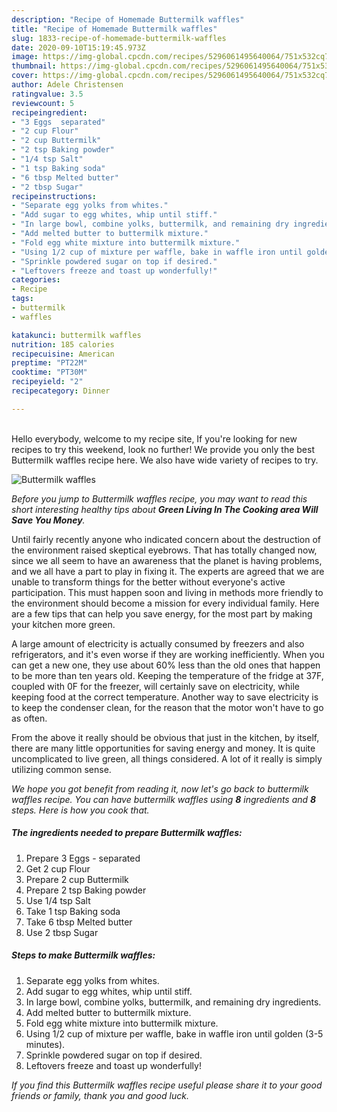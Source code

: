 ```yaml
---
description: "Recipe of Homemade Buttermilk waffles"
title: "Recipe of Homemade Buttermilk waffles"
slug: 1833-recipe-of-homemade-buttermilk-waffles
date: 2020-09-10T15:19:45.973Z
image: https://img-global.cpcdn.com/recipes/5296061495640064/751x532cq70/buttermilk-waffles-recipe-main-photo.jpg
thumbnail: https://img-global.cpcdn.com/recipes/5296061495640064/751x532cq70/buttermilk-waffles-recipe-main-photo.jpg
cover: https://img-global.cpcdn.com/recipes/5296061495640064/751x532cq70/buttermilk-waffles-recipe-main-photo.jpg
author: Adele Christensen
ratingvalue: 3.5
reviewcount: 5
recipeingredient:
- "3 Eggs  separated"
- "2 cup Flour"
- "2 cup Buttermilk"
- "2 tsp Baking powder"
- "1/4 tsp Salt"
- "1 tsp Baking soda"
- "6 tbsp Melted butter"
- "2 tbsp Sugar"
recipeinstructions:
- "Separate egg yolks from whites."
- "Add sugar to egg whites, whip until stiff."
- "In large bowl, combine yolks, buttermilk, and remaining dry ingredients."
- "Add melted butter to buttermilk mixture."
- "Fold egg white mixture into buttermilk mixture."
- "Using 1/2 cup of mixture per waffle, bake in waffle iron until golden (3-5 minutes)."
- "Sprinkle powdered sugar on top if desired."
- "Leftovers freeze and toast up wonderfully!"
categories:
- Recipe
tags:
- buttermilk
- waffles

katakunci: buttermilk waffles 
nutrition: 185 calories
recipecuisine: American
preptime: "PT22M"
cooktime: "PT30M"
recipeyield: "2"
recipecategory: Dinner

---
```

<br>
Hello everybody, welcome to my recipe site, If you're looking for new recipes to try this weekend, look no further! We provide you only the best Buttermilk waffles recipe here. We also have wide variety of recipes to try.
<br>


![Buttermilk waffles](https://img-global.cpcdn.com/recipes/5296061495640064/751x532cq70/buttermilk-waffles-recipe-main-photo.jpg)

<i>Before you jump to Buttermilk waffles recipe, you may want to read this short interesting healthy tips about 
<strong>Green Living In The Cooking area Will Save You Money</strong>.</i>
</br>

Until fairly recently anyone who indicated concern about the destruction of the environment raised skeptical eyebrows. That has totally changed now, since we all seem to have an awareness that the planet is having problems, and we all have a part to play in fixing it. The experts are agreed that we are unable to transform things for the better without everyone's active participation. This must happen soon and living in methods more friendly to the environment should become a mission for every individual family. Here are a few tips that can help you save energy, for the most part by making your kitchen more green.

A large amount of electricity is actually consumed by freezers and also refrigerators, and it's even worse if they are working inefficiently. When you can get a new one, they use about 60% less than the old ones that happen to be more than ten years old. Keeping the temperature of the fridge at 37F, coupled with 0F for the freezer, will certainly save on electricity, while keeping food at the correct temperature. Another way to save electricity is to keep the condenser clean, for the reason that the motor won't have to go as often.

From the above it really should be obvious that just in the kitchen, by itself, there are many little opportunities for saving energy and money. It is quite uncomplicated to live green, all things considered. A lot of it really is simply utilizing common sense.


<i>We hope you got benefit from reading it, now let's go back to buttermilk waffles recipe. You can have buttermilk waffles using <strong>8</strong> ingredients and <strong>8</strong> steps. Here is how you cook that.
</i>

##### The ingredients needed to prepare Buttermilk waffles:

1. Prepare 3 Eggs - separated
1. Get 2 cup Flour
1. Prepare 2 cup Buttermilk
1. Prepare 2 tsp Baking powder
1. Use 1/4 tsp Salt
1. Take 1 tsp Baking soda
1. Take 6 tbsp Melted butter
1. Use 2 tbsp Sugar


##### Steps to make Buttermilk waffles:

1. Separate egg yolks from whites.
1. Add sugar to egg whites, whip until stiff.
1. In large bowl, combine yolks, buttermilk, and remaining dry ingredients.
1. Add melted butter to buttermilk mixture.
1. Fold egg white mixture into buttermilk mixture.
1. Using 1/2 cup of mixture per waffle, bake in waffle iron until golden (3-5 minutes).
1. Sprinkle powdered sugar on top if desired.
1. Leftovers freeze and toast up wonderfully!


<i>If you find this Buttermilk waffles recipe useful please share it to your good friends or family, thank you and good luck.</i>
